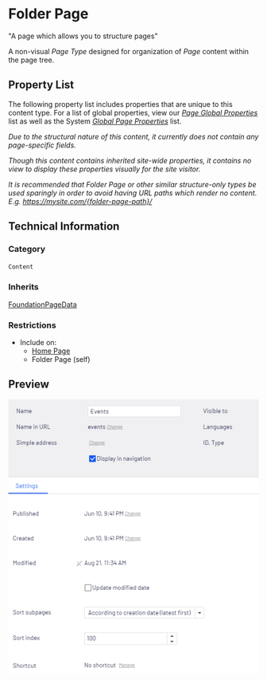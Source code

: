 # Folder Page
"A page which allows you to structure pages"

A non-visual *Page Type* designed for organization of *Page* content within the page tree.

## Property List
The following property list includes properties that are unique to this content type. For a list of global properties, view our [*Page Global Properties*](#) list as well as the System [*Global Page Properties*](./Common%20Page%20Properties.md) list.

*Due to the structural nature of this content, it currently does not contain any page-specific fields.*

*Though this content contains inherited site-wide properties, it contains no view to display these properties visually for the site visitor.*

*It is recommended that Folder Page or other similar structure-only types be used sparingly in order to avoid having URL paths which render no content. E.g. https://mysite.com/{folder-page-path}/*

## Technical Information

### Category
`Content`

### Inherits
[FoundationPageData](#)

### Restrictions
* Include on:
    * [Home Page](#)
    * Folder Page (self)

## Preview
![Preview of Folder Page Content in All-properties view](../Screenshots/Folder%20Page%20-%20Settings%20Tab.png?raw=true)
